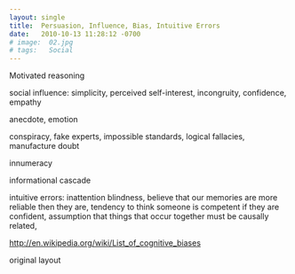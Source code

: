 ```yaml
---
layout: single
title:  Persuasion, Influence, Bias, Intuitive Errors
date:   2010-10-13 11:28:12 -0700
# image:  02.jpg
# tags:   Social
---
```


Motivated reasoning

social influence: simplicity, perceived self-interest, incongruity, confidence, empathy

anecdote, emotion

conspiracy, fake experts, impossible standards, logical fallacies, manufacture doubt

innumeracy

informational cascade

intuitive errors: inattention blindness, believe that our memories are more reliable then they are, tendency to think someone is competent if they are confident, assumption that things that occur together must be causally related,

 

http://en.wikipedia.org/wiki/List_of_cognitive_biases

original layout